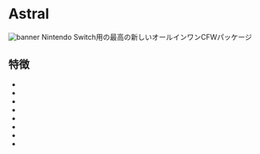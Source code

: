 # Astral
![banner](https://github.com/user-attachments/assets/650f605f-346d-4a90-b33b-c28b987e83ce)
Nintendo Switch用の最高の新しいオールインワンCFWパッケージ

## 特徴
-
-
-
-
-
-
-
-


